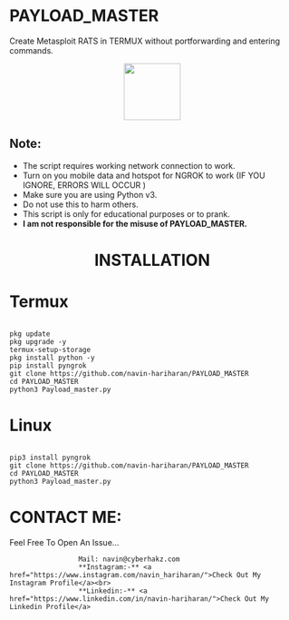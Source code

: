 # PAYLOAD_MASTER
Create Metasploit RATS in TERMUX without portforwarding and entering commands.

<p align="center">
  <img width="100" height="100" src="https://static.wixstatic.com/media/d8f02f_83eb413acfbb4d3d9ec795aa4ef31409~mv2_d_4096_3932_s_4_2.png/v1/fill/w_78,h_75,al_c,q_85,usm_1.20_1.00_0.01/logo.webp"><br>
</p>

## Note:

- The script requires working network connection to work.
- Turn on you mobile data and hotspot for NGROK to work (IF YOU IGNORE, ERRORS WILL OCCUR )
- Make sure you are using Python v3.
- Do not use this to harm others.
- This script is only for educational purposes or to prank.
- **I am not responsible for the misuse of PAYLOAD_MASTER.**

<h1 align="center">INSTALLATION</h1>

# Termux
```

pkg update
pkg upgrade -y
termux-setup-storage
pkg install python -y
pip install pyngrok
git clone https://github.com/navin-hariharan/PAYLOAD_MASTER
cd PAYLOAD_MASTER
python3 Payload_master.py

```

# Linux

```

pip3 install pyngrok
git clone https://github.com/navin-hariharan/PAYLOAD_MASTER
cd PAYLOAD_MASTER
python3 Payload_master.py

```

# CONTACT ME:

Feel Free To Open An Issue...

```
                 Mail: navin@cyberhakz.com
                 **Instagram:-** <a href="https://www.instagram.com/navin_hariharan/">Check Out My Instagram Profile</a><br>
                 **Linkedin:-** <a href="https://www.linkedin.com/in/navin-hariharan/">Check Out My Linkedin Profile</a>
```
